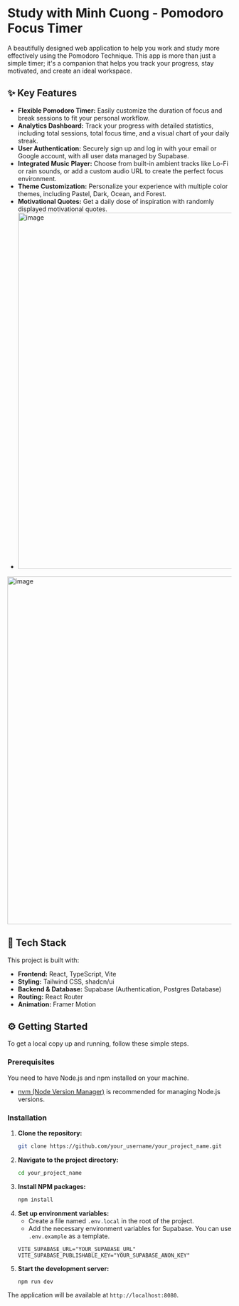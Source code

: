 
# Study with Minh Cuong - Pomodoro Focus Timer

A beautifully designed web application to help you work and study more effectively using the Pomodoro Technique. This app is more than just a simple timer; it's a companion that helps you track your progress, stay motivated, and create an ideal workspace.

## ✨ Key Features

  * **Flexible Pomodoro Timer:** Easily customize the duration of focus and break sessions to fit your personal workflow.
  * **Analytics Dashboard:** Track your progress with detailed statistics, including total sessions, total focus time, and a visual chart of your daily streak.
  * **User Authentication:** Securely sign up and log in with your email or Google account, with all user data managed by Supabase.
  * **Integrated Music Player:** Choose from built-in ambient tracks like Lo-Fi or rain sounds, or add a custom audio URL to create the perfect focus environment.
  * **Theme Customization:** Personalize your experience with multiple color themes, including Pastel, Dark, Ocean, and Forest.
  * **Motivational Quotes:** Get a daily dose of inspiration with randomly displayed motivational quotes.
  * <img width="1306" height="799" alt="image" src="https://github.com/user-attachments/assets/0194f064-519f-4d83-8102-799bf518b557" />
<img width="1290" height="780" alt="image" src="https://github.com/user-attachments/assets/ef02921d-3877-48ff-bbb0-64c07f3b67e3" />


## 🚀 Tech Stack

This project is built with:

  * **Frontend:** React, TypeScript, Vite
  * **Styling:** Tailwind CSS, shadcn/ui
  * **Backend & Database:** Supabase (Authentication, Postgres Database)
  * **Routing:** React Router
  * **Animation:** Framer Motion

## ⚙️ Getting Started

To get a local copy up and running, follow these simple steps.

### Prerequisites

You need to have Node.js and npm installed on your machine.

  * [nvm (Node Version Manager)](https://github.com/nvm-sh/nvm#installing-and-updating) is recommended for managing Node.js versions.

### Installation

1.  **Clone the repository:**
    ```sh
    git clone https://github.com/your_username/your_project_name.git
    ```
2.  **Navigate to the project directory:**
    ```sh
    cd your_project_name
    ```
3.  **Install NPM packages:**
    ```sh
    npm install
    ```
4.  **Set up environment variables:**
      * Create a file named `.env.local` in the root of the project.
      * Add the necessary environment variables for Supabase. You can use `.env.example` as a template.
    <!-- end list -->
    ```
    VITE_SUPABASE_URL="YOUR_SUPABASE_URL"
    VITE_SUPABASE_PUBLISHABLE_KEY="YOUR_SUPABASE_ANON_KEY"
    ```
5.  **Start the development server:**
    ```sh
    npm run dev
    ```

The application will be available at `http://localhost:8080`.
